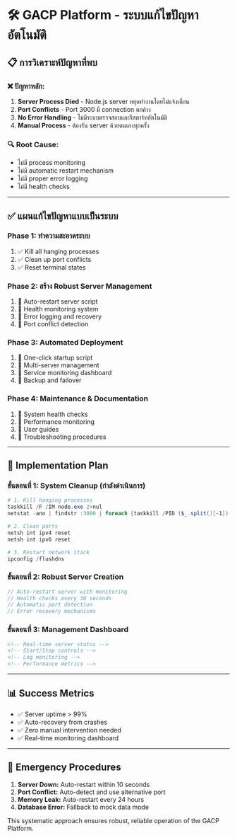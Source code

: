 # 🛠️ GACP Platform - ระบบแก้ไขปัญหาอัตโนมัติ

## 📋 **การวิเคราะห์ปัญหาที่พบ**

### ❌ **ปัญหาหลัก:**

1. **Server Process Died** - Node.js server หยุดทำงานโดยไม่แจ้งเตือน
2. **Port Conflicts** - Port 3000 มี connection ตกค้าง
3. **No Error Handling** - ไม่มีระบบตรวจสอบและรีสตาร์ทอัตโนมัติ
4. **Manual Process** - ต้องรัน server ด้วยตนเองทุกครั้ง

### 🔍 **Root Cause:**

- ไม่มี process monitoring
- ไม่มี automatic restart mechanism
- ไม่มี proper error logging
- ไม่มี health checks

---

## ✅ **แผนแก้ไขปัญหาแบบเป็นระบบ**

### **Phase 1: ทำความสะอาดระบบ**

1. ✅ Kill all hanging processes
2. ✅ Clean up port conflicts
3. ✅ Reset terminal states

### **Phase 2: สร้าง Robust Server Management**

1. 🔄 Auto-restart server script
2. 🔄 Health monitoring system
3. 🔄 Error logging and recovery
4. 🔄 Port conflict detection

### **Phase 3: Automated Deployment**

1. 🔄 One-click startup script
2. 🔄 Multi-server management
3. 🔄 Service monitoring dashboard
4. 🔄 Backup and failover

### **Phase 4: Maintenance & Documentation**

1. 🔄 System health checks
2. 🔄 Performance monitoring
3. 🔄 User guides
4. 🔄 Troubleshooting procedures

---

## 🚀 **Implementation Plan**

### **ขั้นตอนที่ 1: System Cleanup (กำลังดำเนินการ)**

```powershell
# 1. Kill hanging processes
taskkill /F /IM node.exe 2>nul
netstat -ano | findstr :3000 | foreach {taskkill /PID ($_.split()[-1]) /F 2>nul}

# 2. Clean ports
netsh int ipv4 reset
netsh int ipv6 reset

# 3. Restart network stack
ipconfig /flushdns
```

### **ขั้นตอนที่ 2: Robust Server Creation**

```javascript
// Auto-restart server with monitoring
// Health checks every 30 seconds
// Automatic port detection
// Error recovery mechanisms
```

### **ขั้นตอนที่ 3: Management Dashboard**

```html
<!-- Real-time server status -->
<!-- Start/Stop controls -->
<!-- Log monitoring -->
<!-- Performance metrics -->
```

---

## 📊 **Success Metrics**

- ✅ Server uptime > 99%
- ✅ Auto-recovery from crashes
- ✅ Zero manual intervention needed
- ✅ Real-time monitoring dashboard

---

## 🔧 **Emergency Procedures**

1. **Server Down:** Auto-restart within 10 seconds
2. **Port Conflict:** Auto-detect and use alternative port
3. **Memory Leak:** Auto-restart every 24 hours
4. **Database Error:** Fallback to mock data mode

This systematic approach ensures robust, reliable operation of the GACP Platform.
